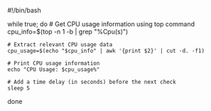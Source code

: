 #!/bin/bash

while true; do
    # Get CPU usage information using top command
    cpu_info=$(top -n 1 -b | grep "%Cpu(s)")

    # Extract relevant CPU usage data
    cpu_usage=$(echo "$cpu_info" | awk '{print $2}' | cut -d. -f1)

    # Print CPU usage information
    echo "CPU Usage: $cpu_usage%"

    # Add a time delay (in seconds) before the next check
    sleep 5
done

